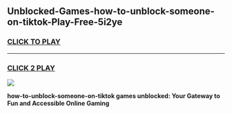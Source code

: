 
## Unblocked-Games-how-to-unblock-someone-on-tiktok-Play-Free-5i2ye
<h3>
<a href="https://premium76.site?title=how-to-unblock-someone-on-tiktok&ref=21A">CLICK TO PLAY</a></h3>
<hr>

<h3>
<a href="https://premium76.site?title=how-to-unblock-someone-on-tiktok&ref=21A">CLICK 2 PLAY</a>
  
</h3>

<a href="https://premium76.site?title=how-to-unblock-someone-on-tiktok&ref=21A"><img src="https://clearcache.store/games.png"></a>


**how-to-unblock-someone-on-tiktok games unblocked: Your Gateway to Fun and Accessible Online Gaming**
